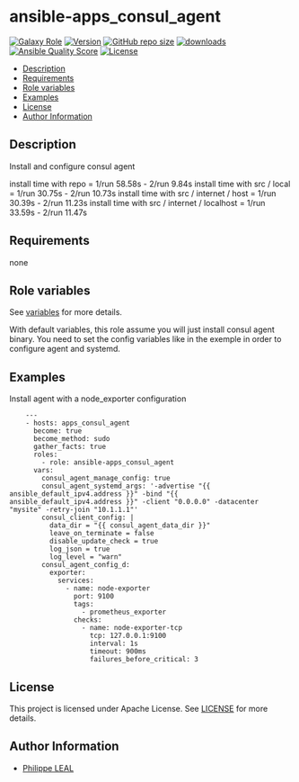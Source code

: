 # ansible-apps_consul_agent

[![Galaxy Role](https://img.shields.io/badge/galaxy-apps_consul_agent-purple?style=flat)](https://galaxy.ansible.com/lotusnoir/apps_consul_agent)
[![Version](https://img.shields.io/github/release/lotusnoir/ansible-apps_consul_agent.svg)](https://github.com/lotusnoir/ansible-apps_consul_agent/releases/latest)
[![GitHub repo size](https://img.shields.io/github/repo-size/lotusnoir/ansible-apps_consul_agent?color=orange&style=flat)](https://galaxy.ansible.com/lotusnoir/apps_consul_agent)
[![downloads](https://img.shields.io/ansible/role/d/56915)](https://galaxy.ansible.com/lotusnoir/apps_consul_agent)
[![Ansible Quality Score](https://img.shields.io/ansible/quality/56915)](https://galaxy.ansible.com/lotusnoir/apps_consul_agent)
[![License](https://img.shields.io/badge/license-Apache--2.0-brightgreen?style=flat)](https://opensource.org/licenses/Apache-2.0)

<!-- START doctoc generated TOC please keep comment here to allow auto update -->
<!-- DON'T EDIT THIS SECTION, INSTEAD RE-RUN doctoc TO UPDATE -->

- [Description](#description)
- [Requirements](#requirements)
- [Role variables](#role-variables)
- [Examples](#examples)
- [License](#license)
- [Author Information](#author-information)

<!-- END doctoc generated TOC please keep comment here to allow auto update -->

## Description

Install and configure consul agent

install time with repo = 1/run 58.58s -  2/run 9.84s
install time with src / local = 1/run  30.75s - 2/run 10.73s
install time with src / internet / host = 1/run 30.39s - 2/run 11.23s
install time with src / internet / localhost = 1/run 33.59s - 2/run 11.47s


## Requirements

none

## Role variables

See [variables](/defaults/main.yml) for more details.

With default variables, this role assume you will just install consul agent binary. You need to set the config variables like in the exemple in order to configure agent and systemd.

## Examples

Install agent with a node_exporter configuration


        ---
        - hosts: apps_consul_agent
          become: true
          become_method: sudo
          gather_facts: true
          roles:
            - role: ansible-apps_consul_agent
          vars:
            consul_agent_manage_config: true
            consul_agent_systemd_args: '-advertise "{{ ansible_default_ipv4.address }}" -bind "{{ ansible_default_ipv4.address }}" -client "0.0.0.0" -datacenter "mysite" -retry-join "10.1.1.1"'
            consul_client_config: |
              data_dir = "{{ consul_agent_data_dir }}"
              leave_on_terminate = false
              disable_update_check = true
              log_json = true
              log_level = "warn"
            consul_agent_config_d:
              exporter:
                services:
                  - name: node-exporter
                    port: 9100
                    tags:
                      - prometheus_exporter
                    checks:
                      - name: node-exporter-tcp
                        tcp: 127.0.0.1:9100
                        interval: 1s
                        timeout: 900ms
                        failures_before_critical: 3


## License

This project is licensed under Apache License. See [LICENSE](/LICENSE) for more details.

## Author Information

- [Philippe LEAL](https://github.com/lotusnoir)
